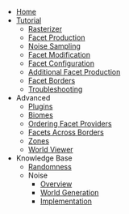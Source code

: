 * [Home](README.md)
* [Tutorial](tutorial/)
  * [Rasterizer](tutorial/01_Rasterizer.md)
  * [Facet Production](tutorial/02_Facet-Production.md)
  * [Noise Sampling](tutorial/03_Noise-Sampling.md)
  * [Facet Modification](tutorial/04_Facet-Modification.md)
  * [Facet Configuration](tutorial/05_Facet-Configuration.md)
  * [Additional Facet Production](tutorial/06_Additional-Facet-Production.md)
  * [Facet Borders](tutorial/07_Borders.md)
  * [Troubleshooting](tutorial/troubleshooting.md)
* Advanced
  * [Plugins](advanced/plugins.md)
  * [Biomes](advanced/biomes.md)
  * [Ordering Facet Providers](advanced/facet-provider-order.md)
  * [Facets Across Borders](advanced/facets-across-borders.md)
  * [Zones](advanced/zones.md)
  * [World Viewer](advanced/world-viewer.md)
* Knowledge Base
  * [Randomness](topics/randomness.md)
  * Noise
    * [Overview](topics/noise-overview.md)
    * [World Generation](topics/noise-worldgen.md)
    * [Implementation](topics/noise-implementation.md)